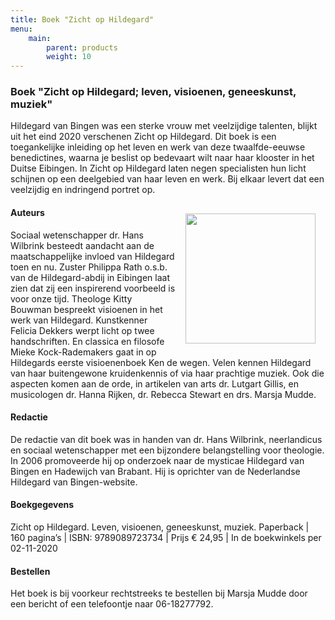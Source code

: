 ```yaml
---
title: Boek "Zicht op Hildegard"
menu:
    main:
        parent: products
        weight: 10
---
```

### Boek "Zicht op Hildegard; leven, visioenen, geneeskunst, muziek"
Hildegard van Bingen was een sterke vrouw met veelzijdige talenten, blijkt uit het eind 2020 verschenen Zicht op Hildegard. Dit boek is een toegankelijke inleiding op het leven en werk van deze twaalfde-eeuwse benedictines, waarna je beslist op bedevaart wilt naar haar klooster in het Duitse Eibingen. In Zicht op Hildegard laten negen specialisten hun licht schijnen op een deelgebied van haar leven en werk. Bij elkaar levert dat een veelzijdig en indringend portret op.

<img src="../images/BoekHildegard.jpeg" style="width: 13rem; float: right; margin:1rem">

#### Auteurs
Sociaal wetenschapper dr. Hans Wilbrink besteedt aandacht aan de maatschappelijke invloed van Hildegard toen en nu. Zuster Philippa Rath o.s.b. van de Hildegard-abdij in Eibingen laat zien dat zij een inspirerend voorbeeld is voor onze tijd. Theologe Kitty Bouwman bespreekt visioenen in het werk van Hildegard. Kunstkenner Felicia Dekkers werpt licht op twee handschriften. En classica en filosofe Mieke Kock-Rademakers gaat in op Hildegards eerste visioenenboek Ken de wegen. Velen kennen Hildegard van haar buitengewone kruidenkennis of via haar prachtige muziek. Ook die aspecten komen aan de orde, in artikelen van arts dr. Lutgart Gillis, en musicologen dr. Hanna Rijken, dr. Rebecca Stewart en drs. Marsja Mudde. 
#### Redactie
De redactie van dit boek was in handen van dr. Hans Wilbrink, neerlandicus en sociaal wetenschapper met een bijzondere belangstelling voor theologie. In 2006 promoveerde hij op onderzoek naar de mysticae Hildegard van Bingen en Hadewijch van Brabant. Hij is oprichter van de Nederlandse Hildegard van Bingen-website. 
#### Boekgegevens
Zicht op Hildegard. Leven, visioenen, geneeskunst, muziek.
Paperback | 160 pagina’s | ISBN: 9789089723734 | Prijs € 24,95 | In de boekwinkels per 02-11-2020
#### Bestellen
Het boek is bij voorkeur rechtstreeks te bestellen bij Marsja Mudde door een bericht of een telefoontje naar 06-18277792.

